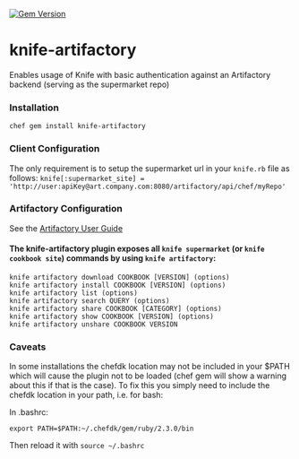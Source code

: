 [![Gem Version](https://badge.fury.io/rb/knife-artifactory.svg)](https://badge.fury.io/rb/knife-artifactory)

# knife-artifactory
Enables usage of Knife with basic authentication against an Artifactory backend (serving as the supermarket repo)  

### Installation
`chef gem install knife-artifactory`

### Client Configuration
The only requirement is to setup the supermarket url in your `knife.rb` file as follows:
`knife[:supermarket_site] = 'http://user:apiKey@art.company.com:8080/artifactory/api/chef/myRepo'`

### Artifactory Configuration
See the [Artifactory User Guide](https://www.jfrog.com/confluence/display/RTF/Chef+Supermarket)

#### The knife-artifactory plugin exposes all `knife supermarket` (or `knife cookbook site`) commands by using `knife artifactory`:
```
knife artifactory download COOKBOOK [VERSION] (options)
knife artifactory install COOKBOOK [VERSION] (options)
knife artifactory list (options)
knife artifactory search QUERY (options)
knife artifactory share COOKBOOK [CATEGORY] (options)
knife artifactory show COOKBOOK [VERSION] (options)
knife artifactory unshare COOKBOOK VERSION
```

### Caveats
In some installations the chefdk location may not be included in your $PATH which will cause
the plugin not to be loaded (chef gem will show a warning about this if that is the case).
To fix this you simply need to include the chefdk location in your path, i.e. for bash:

In .bashrc:
```
export PATH=$PATH:~/.chefdk/gem/ruby/2.3.0/bin
```
Then reload it with ```source ~/.bashrc```
